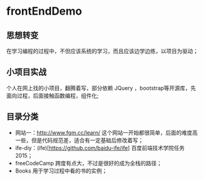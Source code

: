 # frontEndDemo

## 思想转变

在学习编程的过程中，不但应该系统的学习，而且应该边学边练，以项目为驱动；

## 小项目实战

个人在网上找的小项目，翻腾着写，部分依赖 JQuery ，bootstrap等开源库，先面向过程，后面接触函数编程，组件化;

## 目录分类

-  网站一：http://www.fgm.cc/learn/
这个网站一开始都很简单，后面的难度高一些，但是代码规范差，适合有一定基础后修改着写；
- ife-diy：(ife)[https://github.com/baidu-ife/ife]
百度前端技术学院任务 2015；
- freeCodeCamp 
跨度有点大，不过是很好的成为全栈的路径；
- Books
用于学习过程中看的书的实例；

